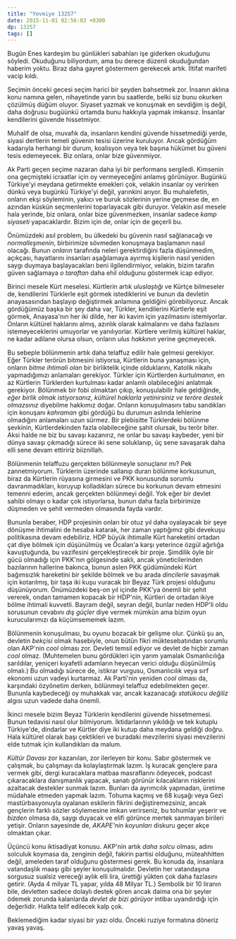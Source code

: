 ```yaml
---
title: "Yevmiye 13257"
date: 2015-11-01 02:56:03 +0300
dp: 13257
tags: []
---
```


Bugün Enes kardeşim bu günlükleri sabahları işe giderken okuduğunu
söyledi. Okuduğunu biliyordum, ama bu derece düzenli okuduğundan haberim
yoktu. Biraz daha gayret göstermem gerekecek artık. İltifat marifeti vacip
kıldı.

Seçimin önceki gecesi seçim harici bir şeyden bahsetmek zor. İnsanın aklına konu
namına gelen, nihayetinde yarın bu saatlerde, belki siz bunu okurken çözülmüş
düğüm oluyor. Siyaset yazmak ve konuşmak en sevdiğim iş değil, daha doğrusu
bugüünkü ortamda bunu hakkıyla yapmak imkansız. İnsanlar kendilerini güvende
hissetmiyor.

Muhalif de olsa, muvafık da, insanların kendini güvende hissetmediği yerde,
siyasi dertlerin temeli güvenin tesisi üzerine kuruluyor. Ancak gördüğüm
kadarıyla herhangi bir durum, koalisyon veya tek başına hükümet bu güveni tesis
edemeyecek. Biz onlara, onlar bize güvenmiyor.

Ak Parti geçen seçime nazaran daha iyi bir performans sergiledi. Kimsenin ona
geçmişteki icraatlar için oy vermeyeceğini anlamış görünüyor. Bugünkü Türkiye'yi
meydana getirmekte emekleri çok, velakin insanlar oy verirken dünkü veya bugünkü
Türkiye'yi değil, yarınkini arıyor. Bu muhalefetin, onların ekşi söyleminin,
yakıcı ve buruk sözlerinin yerine geçmese de, en azından küskün seçmenlerini
toparlayacak gibi duruyor. Velakin asıl mesele hala yerinde, biz onlara, onlar
bize güvenmezken, insanlar sadece *kamp siyaseti* yapacaklardır. Bizim için de,
onlar için de geçerli bu. 

Önümüzdeki asıl problem, bu ülkedeki bu güvenin nasıl sağlanacağı ve
*normalleşmenin*, birbirimize sövmeden konuşmaya başlamanın nasıl olacağı. Bunun
*onların* tarafında neleri gerektirdiğini fazla düşünmedim, açıkçası,
hayatlarını insanları aşağılamaya ayırmış kişilerin nasıl yeniden saygı duymaya
başlayacakları beni ilgilendirmiyor, velakin, bizim tarafın güven sağlamaya *o
taraftan* daha ehil olduğunu göstermek icap ediyor.

Birinci mesele Kürt meselesi. Kürtlerin artık *uluslaştığı* ve Kürtçe bilmeseler
de, kendilerini Türklerle eşit görmek istediklerini ve bunun da devletin
anayasasından başlayıp değiştirmek anlamına geldiğini görebiliyoruz. Ancak
gördüğümüz başka bir şey daha var, Türkler, kendilerini Kürtlerle eşit görmek,
Anayasa'nın her iki dilde, her iki kavim için yazılmasını istemiyorlar. Onların
kültürel haklarını almış, azınlık olarak kalmalarını ve daha fazlasını
istemeyeceklerini umuyorlar ve yanılıyorlar. Kürtlere verilmiş kültürel haklar,
ne kadar adilane olursa olsun, onların *ulus hakkının* yerine geçmeyecek. 

Bu sebeple bölünmenin artık daha telaffuz edilir hale gelmesi gerekiyor. Eğer
Türkler terörün bitmesini istiyorsa, Kürtlerin buna yanaşması için, onların
*bitme ihtimali olan* bir birliktelik içinde olduklarını, Katolik nikahı
yapmadığımızı anlamaları gerekiyor. Türkler için Kürtlerden *kurtulmanın*, en az
Kürtlerin Türklerden kurtulması kadar anlamlı olabileceğini anlatmak
gerekiyor. Bölünmek bir fobi olmaktan çıkıp, konuşulabilir hale geldiğinde,
*eğer birlik olmak istiyorsanız, kültürel haklarla yetinirsiniz ve teröre destek
olmazsınız* diyebilme hakkımız doğar. Onların konuşulmasını tabu sandıkları için
konuşanı *kahraman* gibi gördüğü bu durumun aslında lehlerine olmadığını
anlamaları uzun sürmez. Bir plebisitte Türklerdeki bölünme şevkinin,
Kürtlerdekinden fazla olabileceğine şahit olursak, bu terör biter. Aksi halde ne
biz bu savaşı kazanırız, ne onlar bu savaşı kaybeder, yeni bir dünya savaşı
çıkmadığı sürece iki sene soluklanıp, üç sene savaşarak daha elli sene devam
ettiririz biiznillah. 

Bölünmenin telaffuzu gerçekten bölünmeyle sonuçlanır mı? Pek
zannetmiyorum. Türklerin üzerinde sallanıp duran bölünme korkusunun, biraz da
Kürtlerin rüyasına girmesini ve PKK konusunda sorumlu davranmadıkları, koruyup
kolladıkları sürece bu korkunun devam etmesini temenni ederim, ancak gerçekten
bölünmeyi değil. Yok eğer bir devlet sahibi olmayı o kadar çok istiyorlarsa,
bunun daha fazla birbirimize düşmeden ve şehit vermeden olmasında fayda vardır. 

Bununla beraber, HDP projesinin onları bir otuz yıl daha oyalayacak bir şeye
dönüşme ihtimalini de hesaba katarak, her zaman yaptığımız gibi devekuşu
politikasına devam edebiliriz. HDP büyük ihtimalle Kürt hareketini ortadan çat
diye bölmek için düşünülmüş ve Öcalan'a karşı yeterince özgül ağırlığa
kavuştuğunda, bu vazifesini gerçekleştirecek bir proje. Şimdilik öyle bir gücü
olmadığı için PKK'nın gölgesinde saklı, ancak yöneticilerinden bazılarının
hallerine bakınca, bunun aslen PKK güdümündeki Kürt bağımsızlık hareketini bir
şekilde bölmek ve bu arada *dincilerle* savaşmak için kotarılmış, bir taşa iki
kuşu vuracak bir Beyaz Türk projesi olduğunu düşünüyorum. Önümüzdeki beş-on yıl
içinde PKK'ya önemli bir şehit vererek, ondan tamamen kopacak bir HDP'nin,
Kürtleri de ortadan ikiye bölme ihtimali kuvvetli. Bayram değil, seyran değil,
bunlar neden HDP'li oldu sorusunun cevabını *dış güçler* diye vermek mümkün ama
bizim oyun kurucularımızı da küçümsememek lazım.

Bölünmenin konuşulması, bu oyunu bozacak bir gelişme olur. Çünkü şu an, devletin
*bekçisi* olmak hasebiyle, onun bütün fikri müktesebatından sorumlu olan AKP'nin
*cool* olması zor. Devleti temsil ediyor ve devlet de hiçbir zaman *cool*
olmaz. (Muhtemelen bunu gördükleri için yarım yamalak Osmanlıcılığa sarıldılar,
yeniçeri kıyafetli adamların heyecan verici olduğu düşünülmüş olmalı.) Bu
olmadığı sürece de, istikrar vurgusu, Osmanlıcılık veya sırf ekonomi uzun vadeyi
kurtarmaz. Ak Parti'nin yeniden *cool* olması da, karşındaki özyönetim derken,
bölünmeyi telaffuz edebilmekten geçer. Bununla kaybedeceği oy muhakkak var,
ancak kazanacağı *statükocu değiliz* algısı uzun vadede daha önemli. 

İkinci mesele bizim Beyaz Türklerin kendilerini güvende hissetmemesi. Bunun
tedavisi nasıl olur bilmiyorum. İktidarlarının yıkıldığı ve tek kutuplu
Türkiye'de, dindarlar ve Kürtler diye iki kutup daha meydana geldiği doğru. Hala
kültürel olarak başı çektikleri ve buradaki mevzilerini siyasi mevzilerini
elde tutmak için kullandıkları da malum. 

*Kültür Davası* zor kazanılan, zor ilerleyen bir konu. Sabır göstermek ve
 çalışmak, bu çalışmayı da kolaylaştırmak lazım. İş kuracak gençlere para vermek
 gibi, dergi kuracaklara matbaa masraflarını ödeyecek, podcast çıkaracaklara
 danışmanlık yapacak, sanatı görünür kılacakların risklerini azaltacak destekler
 sunmak lazım. Bunları da ayrımcılık yapmadan, üretime müdahale etmeden yapmak
 lazım. Tohuma kaçmış ve 68 kuşağı veya Gezi mastürbasyonuyla oyalanan eskilerin
 fikrini değiştiremezsiniz, ancak gençlerin farklı sözler söylemesine imkan
 verirseniz, bu tohumlar yeşerir ve *bizden* olmasa da, saygı duyacak ve elifi
 görünce mertek sanmayan birileri yetişir. Onların sayesinde de, *AKAPE'nin
 koyunları* diskuru geçer akçe olmaktan çıkar. 

Üçüncü konu iktisadiyat konusu. AKP'nin artık *daha solcu* olması, adını
solculuk koymasa da, zenginin değil, fakirin partisi olduğunu, müteahhitten
değil, ameleden taraf olduğunu göstermesi gerek. Bu konuda da, insanlara
vatandaşlık maaşı gibi şeyler konuşulmalıdır. Devletin her vatandaşına sorgusuz
sualsiz vereceği aylık elli lira, ürettiği yükten çok daha fazlasını
getirir. (Ayda 4 milyar TL yapar, yılda 48 Milyar TL.) Sembolik bir 10 liranın
bile, devletten sadece dolaylı destek gören ancak daima ona bir şeyler ödemek
zorunda kalanlarda *devlet de bizi görüyor* intibaı uyandırdığı için
değerlidir. Halkta telif edilecek kalp çok. 

Beklemediğim kadar siyasi bir yazı oldu. Önceki ruziye formatına döneriz yavaş
yavaş.

